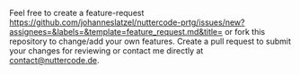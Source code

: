 Feel free to create a feature-request https://github.com/johanneslatzel/nuttercode-prtg/issues/new?assignees=&labels=&template=feature_request.md&title= or fork this repository to change/add your own features. Create a pull request to submit your changes for reviewing or contact me directly at contact@nuttercode.de.
